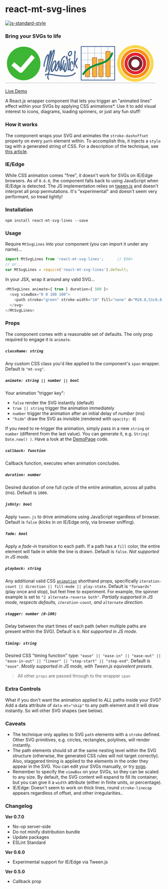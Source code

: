 react-mt-svg-lines
==================

[![js-standard-style](https://img.shields.io/badge/code%20style-standard-brightgreen.svg)](http://standardjs.com)

### Bring your SVGs to life

![GIF Demo](showcase.gif)

[Live Demo](http://moarwick.github.io/react-mt-svg-lines)

A React.js wrapper component that lets you trigger an "animated lines" effect within your SVGs by applying CSS animations*. Use it to add visual interest to icons, diagrams, loading spinners, or just any fun stuff!


### How it works
The component wraps your SVG and animates the `stroke-dashoffset` property on every `path` element within. To accomplish this, it injects a `style` tag with a generated string of CSS. For a description of the technique, see [this article](https://css-tricks.com/svg-line-animation-works).


### IE/Edge
While CSS animation comes "free", it doesn't work for SVGs on IE/Edge browsers. As of `0.6.0`, the component falls back to using JavaScript when IE/Edge is detected. The JS implementation relies on [tween.js](https://www.npmjs.com/package/tween.js) and doesn't interpret all prop permutations. It's "experimental" and doesn't seem very performant, so tread lightly!


### Installation
```
npm install react-mt-svg-lines --save
```

### Usage
Require `MtSvgLines` into your component (you can import it under any name)...
```js
import MtSvgLines from 'react-mt-svg-lines';      // ES6+
// or...
var MtSvgLines = require('react-mt-svg-lines').default;
```

In your JSX, wrap it around any valid SVG...
```js
<MtSvgLines animate={ true } duration={ 500 }>
  <svg viewBox="0 0 100 100">
    <path stroke="green" stroke-width="10" fill="none" d="M20.8,51c0,0,20.8,18.2,21.5,18.2c0.6,0,33.3-38.5,33.3-38.5" />
  </svg>
</MtSvgLines>
```


### Props

The component comes with a reasonable set of defaults. The only prop required to engage it is `animate`.

##### `className: string`
Any custom CSS class you'd like applied to the component's `span` wrapper. Default is `"mt-svg"`.

##### `animate: string || number || bool`
Your animation "trigger key":

* `false` render the SVG instantly (default)
* `true || string` trigger the animation immediately
* `number` trigger the animation after an initial delay of *number* (ms)  
* `"hide"` draw the SVG as invisible (rendered with `opacity: 0`)

If you need to re-trigger the animation, simply pass in a new `string` or `number` (different from the last value). You can generate it, e.g. `String( Date.now() )`. Have a look at the [DemoPage](https://github.com/moarwick/react-mt-svg-lines/blob/master/src/components/DemoPage.js) code.

##### `callback: function`
Callback function, executes when animation concludes.

##### `duration: number`
Desired duration of one full cycle of the entire animation, across all paths (ms). Default is `1000`.

##### `jsOnly: bool`
Apply `tween.js` to drive animations using JavaScript regardless of browser. Default is `false` (kicks in on IE/Edge only, via browser sniffing).

##### `fade: bool`
Apply a *fade-in* transition to each path. If a path has a `fill` color, the entire element will fade in while the line is drawn. Default is `false`. *Not supported in JS mode.*

##### `playback: string`
Any additional valid CSS [`animation`](https://developer.mozilla.org/en-US/docs/Web/CSS/animation) shorthand props, specifically `iteration-count || direction || fill-mode || play-state`. Default is `"forwards"` (play once and stop), but feel free to experiment. For example, the spinner example is set to `"2 alternate-reverse both"`. *Partially supported in JS mode, respects defaults, `iteration-count`, and `alternate` direction.*

##### `stagger: number (0-100)`
Delay between the start times of each path (when multiple paths are present within the SVG). Default is `0`. *Not supported in JS mode.*

##### `timing: string`
Desired CSS "timing function" type: `"ease" || "ease-in" || "ease-out" || "ease-in-out" || "linear" || "step-start" || "step-end"`. Default is `"ease"`. *Mostly supported in JS mode, with Tween.js equivalent presets.*

> All other `props` are passed through to the wrapper `span`


### Extra Controls
What if you don't want the animation applied to *ALL* paths inside your SVG? Add a data attribute of `data-mt="skip"` to any path element and it will draw instantly. So will other SVG shapes (see below).


### Caveats
* The technique only applies to SVG `path` elements with a `stroke` defined. Other SVG primitives, e.g. circles, rectangles, polylines, will render instantly.
* The path elements should sit at the same nesting level within the SVG structure (otherwise, the generated CSS rules will not target correctly). Also, staggered timing is applied to the elements in the order they appear in the SVG. You can edit your SVGs manually, or try [svgo](https://github.com/svg/svgo).
* Remember to specify the `viewBox` on your SVGs, so they can be scaled to any size. By default, the SVG content will expand to fill its container, but you can give it a `width` attribute (either in finite units, or percentage).
* IE/Edge: Doesn't seem to work on thick lines, round `stroke-linecap` appears regardless of offset, and other irregularities..

### Changelog
**Ver 0.7.0**
* No-op server-side
* Do not minify distribution bundle
* Update packages
* ESLint Standard

**Ver 0.6.0**
* Experimental support for IE/Edge via Tween.js

**Ver 0.5.0**
* Callback prop
